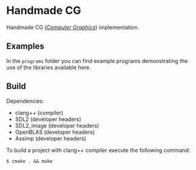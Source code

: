 # Handmade CG

Handmade CG ([_Computer Graphics_](https://en.wikipedia.org/wiki/Computer_graphics))
implementation.

## Examples

In the `programs` folder you can find example programs demonstrating the use of
the libraries available here.

## Build

Dependencies:

- clang++ (compiler)
- SDL2 (developer headers)
- SDL2_image (developer headers)
- OpenBLAS (developer headers)
- Assimp (developer headers)

To build a project with clang++ compiler execute the following command:

```
$ cmake . && make
```

